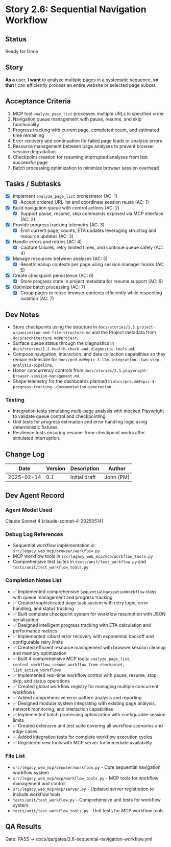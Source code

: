 # Story 2.6: Sequential Navigation Workflow

## Status
Ready for Done

## Story
**As a** user,
**I want** to analyze multiple pages in a systematic sequence,
**so that** I can efficiently process an entire website or selected page subset.

## Acceptance Criteria
1. MCP tool `analyze_page_list` processes multiple URLs in specified order
2. Navigation queue management with pause, resume, and skip functionality
3. Progress tracking with current page, completed count, and estimated time remaining
4. Error recovery and continuation for failed page loads or analysis errors
5. Resource management between page analyses to prevent browser session degradation
6. Checkpoint creation for resuming interrupted analyses from last successful page
7. Batch processing optimization to minimize browser session overhead

## Tasks / Subtasks
- [x] Implement `analyze_page_list` orchestrator (AC: 1)
  - [x] Accept ordered URL list and coordinate session reuse (AC: 1)
- [x] Build navigation queue with control actions (AC: 2)
  - [x] Support pause, resume, skip commands exposed via MCP interface (AC: 2)
- [x] Provide progress tracking telemetry (AC: 3)
  - [x] Emit current page, counts, ETA updates leveraging structlog and resource updates (AC: 3)
- [x] Handle errors and retries (AC: 4)
  - [x] Capture failures, retry limited times, and continue queue safely (AC: 4)
- [x] Manage resources between analyses (AC: 5)
  - [x] Reset/cleanup contexts per page using session manager hooks (AC: 5)
- [x] Create checkpoint persistence (AC: 6)
  - [x] Store progress state in project metadata for resume support (AC: 6)
- [x] Optimize batch processing (AC: 7)
  - [x] Group pages to reuse browser contexts efficiently while respecting isolation (AC: 7)

## Dev Notes
- Store checkpoints using the structure in `docs/stories/1.5.project-organization-and-file-structure.md` and the Project metadata from `docs/architecture.md#project`.
- Surface queue status through the diagnostics in `docs/stories/1.2.health-check-and-diagnostic-tools.md`.
- Compose navigation, interaction, and data collection capabilities so they remain extensible for `docs/prd.md#epic-3-llm-integration--two-step-analysis-pipeline`.
- Honor concurrency controls from `docs/stories/2.1.playwright-browser-session-management.md`.
- Shape telemetry for the dashboards planned in `docs/prd.md#epic-4-progress-tracking--documentation-generation`.

### Testing
- Integration tests simulating multi-page analysis with mocked Playwright to validate queue control and checkpointing.
- Unit tests for progress estimation and error handling logic using deterministic fixtures.
- Resilience tests ensuring resume-from-checkpoint works after simulated interruption.

## Change Log
| Date | Version | Description | Author |
|------|---------|-------------|--------|
| 2025-02-14 | 0.1 | Initial draft | John (PM) |

## Dev Agent Record

### Agent Model Used
Claude Sonnet 4 (claude-sonnet-4-20250514)

### Debug Log References
- Sequential workflow implementation in `src/legacy_web_mcp/browser/workflow.py`
- MCP workflow tools in `src/legacy_web_mcp/mcp/workflow_tools.py`
- Comprehensive test suites in `tests/unit/test_workflow.py` and `tests/unit/test_workflow_tools.py`

### Completion Notes List
- ✅ Implemented comprehensive `SequentialNavigationWorkflow` class with queue management and progress tracking
- ✅ Created sophisticated page task system with retry logic, error handling, and status tracking
- ✅ Built complete checkpoint system for workflow resumption with JSON serialization
- ✅ Designed intelligent progress tracking with ETA calculation and performance metrics
- ✅ Implemented robust error recovery with exponential backoff and configurable retry limits
- ✅ Created efficient resource management with browser session cleanup and memory optimization
- ✅ Built 4 comprehensive MCP tools: `analyze_page_list`, `control_workflow`, `resume_workflow_from_checkpoint`, `list_active_workflows`
- ✅ Implemented real-time workflow control with pause, resume, stop, skip, and status operations
- ✅ Created global workflow registry for managing multiple concurrent workflows
- ✅ Added comprehensive error pattern analysis and reporting
- ✅ Designed modular system integrating with existing page analysis, network monitoring, and interaction capabilities
- ✅ Implemented batch processing optimization with configurable session limits
- ✅ Created extensive unit test suite covering all workflow scenarios and edge cases
- ✅ Added integration tests for complete workflow execution cycles
- ✅ Registered new tools with MCP server for immediate availability

### File List
- `src/legacy_web_mcp/browser/workflow.py` - Core sequential navigation workflow system
- `src/legacy_web_mcp/mcp/workflow_tools.py` - MCP tools for workflow management and control
- `src/legacy_web_mcp/mcp/server.py` - Updated server registration to include workflow tools
- `tests/unit/test_workflow.py` - Comprehensive unit tests for workflow system
- `tests/unit/test_workflow_tools.py` - Unit tests for MCP workflow tools

## QA Results

Gate: PASS → docs/qa/gates/2.6-sequential-navigation-workflow.yml
